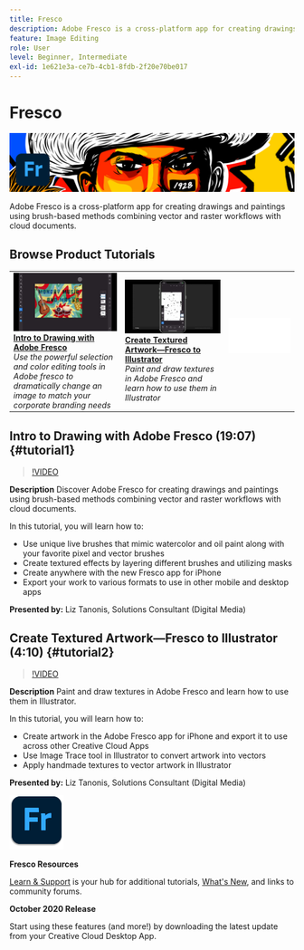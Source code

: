 ```yaml
---
title: Fresco
description: Adobe Fresco is a cross-platform app for creating drawings and paintings using brush-based methods combining vector and raster workflows with cloud documents
feature: Image Editing
role: User
level: Beginner, Intermediate
exl-id: 1e621e3a-ce7b-4cb1-8fdb-2f20e70be017
---
```

# Fresco

![Tutorial Hero Image](../assets/Fresco.jpg)

Adobe Fresco is a cross-platform app for creating drawings and paintings using brush-based methods combining vector and raster workflows with cloud documents.

## Browse Product Tutorials

<table style="table-layout:fixed">
<tr>
 <td>
   <a href="fresco.md#tutorial1">
      <img alt="Intro to Drawing with Adobe Fresco" src="../assets/fresco_drawingPaintingIntro_tanonis_thumbnail.jpg" />
   </a>
    <div>
   <a href="fresco.md#tutorial1"><strong>Intro to Drawing with Adobe Fresco</strong></a>
    </div>
    <em>Use the powerful selection and color editing tools in Adobe fresco to dramatically change an image to match your corporate branding needs</em>
    <br>
  </td>
  <td>
   <a href="fresco.md#tutorial2">
      <img alt="Create Textured Artwork—Fresco to Illustrator" src="../assets/fresco_textureToVector_tanonis_thumbnail.jpg" />
   </a>
    <div>
   <a href="fresco.md#tutorial2"><strong>Create Textured Artwork—Fresco to Illustrator</strong></a>
    </div>
    <em>Paint and draw textures in Adobe Fresco and learn how to  use them in Illustrator</em>
    <br>
  </td>
  <td>
    <img alt="Spacer" src="../assets/Whitespacer.png" />
    <div>
    <br>
  </td>
</tr>
</table>

## Intro to Drawing with Adobe Fresco (19:07) {#tutorial1}

>[!VIDEO](https://video.tv.adobe.com/v/326946?hidetitle=true)

**Description**
Discover Adobe Fresco for creating drawings and paintings using brush-based methods combining vector and raster workflows with cloud documents.

In this tutorial, you will learn how to:
* Use unique live brushes that mimic watercolor and oil paint along with your favorite pixel and vector brushes
* Create textured effects by layering different brushes and utilizing masks
* Create anywhere with the new Fresco app for iPhone
* Export your work to various formats to use in other mobile and desktop apps

**Presented by:**
Liz Tanonis, Solutions Consultant (Digital Media)

## Create Textured Artwork—Fresco to Illustrator (4:10) {#tutorial2}

>[!VIDEO](https://video.tv.adobe.com/v/326947?hidetitle=true)

**Description**
Paint and draw textures in Adobe Fresco and learn how to  use them in Illustrator.

In this tutorial, you will learn how to:
* Create artwork in the Adobe Fresco app for iPhone and export it to use across other Creative Cloud Apps
* Use Image Trace tool in Illustrator to convert artwork into vectors
* Apply handmade textures to vector artwork in Illustrator

**Presented by:**
Liz Tanonis, Solutions Consultant (Digital Media)

![Fresco Logo](../assets/fr_appicon_96.png)

**Fresco Resources**

[Learn & Support](https://helpx.adobe.com/support/adobe-fresco.html) is your hub for additional tutorials, [What's New](https://helpx.adobe.com/fresco/using/whats-new.html), and links to community forums.

**October 2020 Release**

Start using these features (and more!) by downloading the latest update from your Creative Cloud Desktop App.
